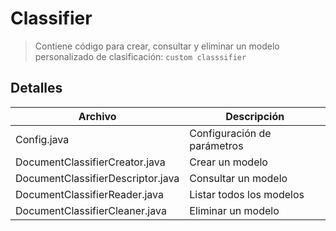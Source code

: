# Classifier

> Contiene código para crear, consultar y eliminar un modelo personalizado de clasificación: `custom classsifier`

## Detalles

| Archivo | Descripción |
|-------|-------------| 
| Config.java | Configuración de parámetros  |
| DocumentClassifierCreator.java | Crear un modelo |
| DocumentClassifierDescriptor.java | Consultar un modelo |
| DocumentClassifierReader.java | Listar todos los modelos |
| DocumentClassifierCleaner.java | Eliminar un modelo |
